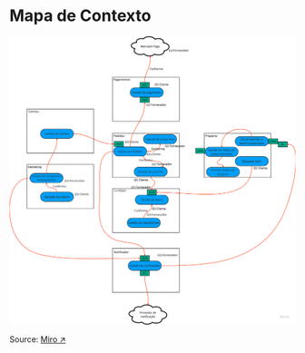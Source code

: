 # Mapa de Contexto

![Mapa de Contexto](diagrams/context-map.png)

Source: [Miro ↗️](https://miro.com/app/board/uXjVMqdH21Q=/?share_link_id=46485218697)
